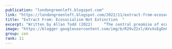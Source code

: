 ```yaml
---
publication: "londongreenleft.blogspot.com"
link: "https://londongreenleft.blogspot.com/2022/11/extract-from-ecosocialism-not-extinction.html"
title: "Extract From: Ecosocialism Not Extinction  "
excerpt: "Written by Allan Todd (2022)     “The central preomise of ecosocialism, already suggested by the term itself, is that non-ecological sociali..."
image: "https://blogger.googleusercontent.com/img/b/R29vZ2xl/AVvXsEgOnGFu2WFN8j2gycS06HZ75nEWFUt9D1NBDq-lEWGmFZc0ehRT64ddPVWfVUqWM0wlx6h9catM047Q3HlFivr_j7zniynnGXzXUkbNwsYs89KkQDEdsv803SwGwXV7sU8ubdbFNIo7LZwYyldmPBXiisfqqouBt4GcVM1rQMbf-gWB1F7iYKac9jVB/w1200-h630-p-k-no-nu/ECOSOCIALISM.NOTEXTINCTION%20(1).jpg"
group: con
rank: 11
---
```

